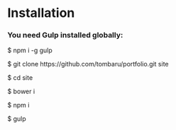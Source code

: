 <h1>Installation</h1>

<h3>You need Gulp installed globally:</h3>

<p>$ npm i -g gulp</p>
<p>$ git clone https://github.com/tombaru/portfolio.git site</p>
<p>$ cd site</p>
<p>$ bower i</p>
<p>$ npm i</p>
<p>$ gulp</p>





